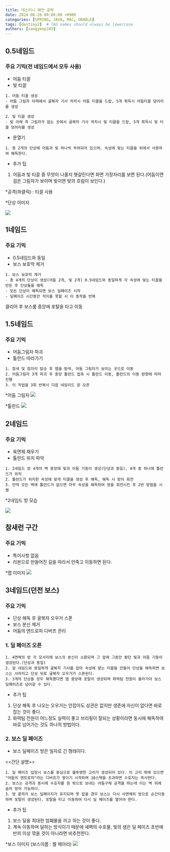 ```yaml
---
title: 데스티니 예언 공략
date: 2024-06-26 00:00:00 +0900
categories: [SPRING, JAVA, MAC, GRADLE]
tags: [destiny2]  # TAG names should always be lowercase
authors: [sangyeop105]
---
```


## 0.5네임드

### 주요 기믹(전 네임드에서 모두 사용)
- 어둠 티끌
- 빛 티끌

```
1. 어둠 티끌 생성
- 어둠 그림자 아래에서 굴복자 기사 처치시 어둠 티끌을 드랍, 5개 획득시 어둠티끌 덩어리를 생성

2. 빛 티끌 생성
- 빛 아래 즉 그림자가 없는 곳에서 굴복자 기사 처치시 빛 티끌을 드랍, 5개 획득시 빛 티끌 덩어리를 생성
```
- 문열기

```
1. 총 2개의 단상에 어둠과 빛 하나씩 부여되어 있으며, 속성에 맞는 티끌을 위에서 사용하여 해독한다. 
```
* 추가 팁
1. 어둠과 빛 티끌 중 무엇이 나올지 헷갈린다면 화면 가장자리를 보면 된다.(어둠이면 검은 그림자가 보이며 빛이면 빛의 흐림이 보인다.)

*공격(좌클릭) : 티끌 사용

*단상 이미지

![](https://img1.daumcdn.net/thumb/R1280x0/?scode=mtistory2&fname=https%3A%2F%2Fblog.kakaocdn.net%2Fdn%2FcNFrEK%2FbtsIboyd6bi%2FqIcv5k3yfm99QVcv6lSuAK%2Fimg.jpg)


## 1네임드

### 주요 기믹
- 0.5네임드와 동일
- 보스 보호막 제거

```
1. 보스 보호막 제거
- 총 4개의 단상이 생성(어둠 2개, 빛 2개) 0.5네임드와 동일하게 각 속성에 맞는 티끌을 만든 후 단상들을 해독
- 모든 단상이 해독되면 보스 딜페이즈 시작
- 딜페이즈 시간동안 처지를 못할 시 이 동작을 반복
```
클리어 후 보스룸 중앙에 포탈을 타고 이동

## 1.5네임드

### 주요 기믹
- 어둠그림자 파괴
- 톨란드 따라가기

```
1. 참새 및 잠자리 탑승 후 맵을 탐색, 어둠 그림자가 보이는 곳으로 이동
2. 어둠그림자 3개 파괴 후 중앙 톨란드 접촉 시 톨란드 이동, 톨란드의 이동 방향에 따라 진행
3. 이 작업을 3회 반복시 다음 네임이드 문 오픈
```

*어둠 그림자
![](https://img1.daumcdn.net/thumb/R1280x0/?scode=mtistory2&fname=https%3A%2F%2Fblog.kakaocdn.net%2Fdn%2FdmSD3u%2FbtsIbkwhydF%2FELKHivT5UAIkI1kWZcCJxK%2Fimg.png)

*톨란드
![](https://img1.daumcdn.net/thumb/R1280x0/?scode=mtistory2&fname=https%3A%2F%2Fblog.kakaocdn.net%2Fdn%2Fnlakn%2FbtsIcSLOB6j%2FjK7W9O7bja9rGHLl3IGiq1%2Fimg.png)

## 2네임드

### 주요 기믹
- 육면체 채우기
- 톨란드 위치 파악

```
1. 2네임드 방 4개의 벽 중앙에 빛과 어둠 기둥이 생성(단상과 동일), 4개 중 하나에 톨란드가 위치
2. 톨란드가 위치한 속성에 맞게 티끌을 생성 후 해독, 해독 시 방이 회전
3. 만약 모든 벽에 톨란드가 없으면 아무 속성을 해독하여 방을 회전시킨 후 2번 방법을 시행
```
*2네임드 방 모습

![](https://img1.daumcdn.net/thumb/R1280x0/?scode=mtistory2&fname=https%3A%2F%2Fblog.kakaocdn.net%2Fdn%2FcH0fgg%2FbtsIcRsDcAI%2FMTesCCFiIp58Ff3gUoM3dk%2Fimg.webp)

## 참새런 구간

### 주요 기믹
- 특이사항 없음
- 리본으로 만들어진 길을 따라서 안죽고 이동하면 된다.

*맵 이미지
![](https://img1.daumcdn.net/thumb/R1280x0/?scode=mtistory2&fname=https%3A%2F%2Fblog.kakaocdn.net%2Fdn%2Fdu0iHh%2FbtsIbpYvUll%2FIYIWDCHOgD5mkHk3zotPGK%2Fimg.webp)

## 3네임드(던전 보스)

### 주요 기믹
- 단상 해독 후 굴복자 오우거 스폰
- 보스 분신 제거
- 어둠의 엔드로피 디버프 관리

### 1. 딜 페이즈 오픈

```
1. 4면체의 방 각 모서리에 보스의 분신이 소환되며 그 앞에 그동안 봤던 빛과 어둠 기둥이 생성된다.(단상과 동일)
2. 앞 네임드와 동일하게 굴복자 기사를 잡아 속성에 맞는 티끌을 만들어 단상을 해독하면 보스는 사라지고 단상 뒤로 굴복자 오우거가 스폰된다.
3. 3개의 단상을 모두 해독했다면 맵 중앙에 포탈이 생성되며 화력팀 전원이 올라가야 보스 딜페이즈로 넘어갈 수 있다.
```
* 추가 팁
1. 단상 해독 후 나오는 오우거는 안잡아도 상관은 없지만 생존에 자신이 없다면 바로 잡는 것이 좋다.
2. 화력팀 전원이 어느정도 실력이 좋고 브리핑이 잘되는 상황이라면 동시에 해독하여 바로 넘어가는 것도 하나의 방법이다.


### 2. 보스 딜 페이즈

- 보스 딜페이즈 방은 일자로 긴 형태이다.

<<간단 설명>>

```
1. 딜 페이즈 입장시 보스를 중심으로 불투명한 고리가 생성되어 있다. 이 고리 밖에 있으면 "어둠의 엔트로피"라는 디버프가 쌓이기 시작하며 10스택을 초과하면 수호자는 즉사한다.
2. 보스는 공격과 동시에 수호자를 원 밖으로 보내는 어둠구체 공격을 하는데 이는 벽 뒤에 숨어 방어 가능하다.
3. 방 끝까지 보스 딜페이지가 유지되며 못 잡을 경우 보스는 다시 사면체의 방으로 순간이동하며 포탈이 생성된다. 포탈을 타고 이동하여 다시 딜 페이즈를 열어야 한다.
```
* 추가 팁
1. 보스 딜을 최대한 엄폐물을 끼고 하는 것이 좋다.
2. 계속 이동하며 딜하는 방식이기 때문에 새벽의 수호물, 빛의 샘은 딜 페이즈 초반에 반피 이상 깎을 것이 아니라면 비추천한다.

*보스 이미지 (보스이름 : 켈 메아리)
![](https://img1.daumcdn.net/thumb/R1280x0/?scode=mtistory2&fname=https%3A%2F%2Fblog.kakaocdn.net%2Fdn%2FblxkL5%2FbtsIdIBOJcX%2FkJbUcCLzX1eJquk70JpkC0%2Fimg.webp)
